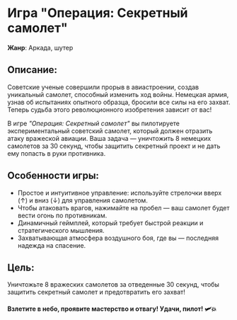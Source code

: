 # Игра "Операция: Секретный самолет"

**Жанр**: Аркада, шутер

## Описание:
Советские ученые совершили прорыв в авиастроении, создав уникальный самолет, способный изменить ход войны. Немецкая армия, узнав об испытаниях опытного образца, бросили все силы на его захват. Теперь судьба этого революционного изобретения зависит от вас!

В игре _"Операция: Секретный самолет"_ вы пилотируете экспериментальный советский самолет, который должен отразить атаку вражеской авиации. Ваша задача — уничтожить 8 немецких самолетов за 30 секунд, чтобы защитить секретный проект и не дать ему попасть в руки противника.

## Особенности игры:
- Простое и интуитивное управление: используйте стрелочки вверх (↑) и вниз (↓) для управления самолетом.
- Чтобы атаковать врагов, нажимайте на пробел — ваш самолет будет вести огонь по противникам.
- Динамичный геймплей, который требует быстрой реакции и стратегического мышления.
- Захватывающая атмосфера воздушного боя, где вы — последняя надежда на спасение.

## Цель:
Уничтожьте 8 вражеских самолетов за отведенные 30 секунд, чтобы защитить секретный самолет и предотвратить его захват!

#### Взлетите в небо, проявите мастерство и отвагу! Удачи, пилот! 🛩️💥
